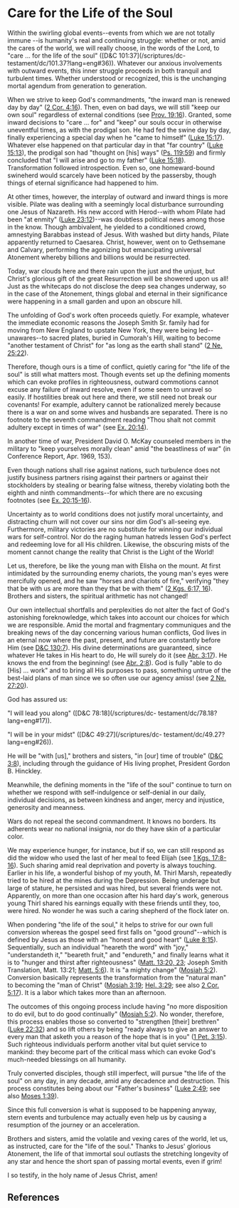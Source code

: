# Care for the Life of the Soul

Within the swirling global events--events from which we are not totally immune
--is humanity's real and continuing struggle: whether or not, amid the cares
of the world, we will really choose, in the words of the Lord, to "care ... for
the life of the soul" ([D&amp;C 101:37](/scriptures/dc-
testament/dc/101.37?lang=eng#36)). Whatever our anxious involvements with
outward events, this inner struggle proceeds in both tranquil and turbulent
times. Whether understood or recognized, this is the unchanging mortal agendum
from generation to generation.

When we strive to keep God's commandments, "the inward man is renewed day by
day" ([2 Cor. 4:16](/scriptures/nt/2-cor/4.16?lang=eng#15)). Then, even on bad
days, we will still "keep our own soul" regardless of external conditions (see
[Prov. 19:16](/scriptures/ot/prov/19.16?lang=eng#15)). Granted, some inward
decisions to "care ... for" and "keep" our souls occur in otherwise uneventful
times, as with the prodigal son. He had fed the swine day by day, finally
experiencing a special day when he "came to himself" ([Luke
15:17](/scriptures/nt/luke/15.17?lang=eng#16)). Whatever else happened on that
particular day in that "far country" ([Luke
15:13](/scriptures/nt/luke/15.13?lang=eng#12)), the prodigal son had "thought
on [his] ways" ([Ps. 119:59](/scriptures/ot/ps/119.59?lang=eng#58)) and firmly
concluded that "I will arise and go to my father" ([Luke
15:18](/scriptures/nt/luke/15.18?lang=eng#17)). Transformation followed
introspection. Even so, one homeward-bound swineherd would scarcely have been
noticed by the passersby, though things of eternal significance had happened
to him.

At other times, however, the interplay of outward and inward things is more
visible. Pilate was dealing with a seemingly local disturbance surrounding one
Jesus of Nazareth. His new accord with Herod--with whom Pilate had been "at
enmity" ([Luke 23:12](/scriptures/nt/luke/23.12?lang=eng#11))--was doubtless
political news among those in the know. Though ambivalent, he yielded to a
conditioned crowd, amnestying Barabbas instead of Jesus. With washed but dirty
hands, Pilate apparently returned to Caesarea. Christ, however, went on to
Gethsemane and Calvary, performing the agonizing but emancipating universal
Atonement whereby billions and billions would be resurrected.

Today, war clouds here and there rain upon the just and the unjust, but
Christ's glorious gift of the great Resurrection will be showered upon us all!
Just as the whitecaps do not disclose the deep sea changes underway, so in the
case of the Atonement, things global and eternal in their significance were
happening in a small garden and upon an obscure hill.

The unfolding of God's work often proceeds quietly. For example, whatever the
immediate economic reasons the Joseph Smith Sr. family had for moving from New
England to upstate New York, they were being led--unawares--to sacred plates,
buried in Cumorah's Hill, waiting to become "another testament of Christ" for
"as long as the earth shall stand" ([2 Ne.
25:22](/scriptures/bofm/2-ne/25.22?lang=eng#21)).

Therefore, though ours is a time of conflict, quietly caring for "the life of
the soul" is still what matters most. Though events set up the defining
moments which can evoke profiles in righteousness, outward commotions cannot
excuse any failure of inward resolve, even if some seem to unravel so easily.
If hostilities break out here and there, we still need not break our
covenants! For example, adultery cannot be rationalized merely because there
is a war on and some wives and husbands are separated. There is no footnote to
the seventh commandment reading "Thou shalt not commit adultery except in
times of war" (see [Ex. 20:14](/scriptures/ot/ex/20.14?lang=eng#13)).

In another time of war, President David O. McKay counseled members in the
military to "keep yourselves morally clean" amid "the beastliness of war" (in
Conference Report, Apr. 1969, 153).

Even though nations shall rise against nations, such turbulence does not
justify business partners rising against their partners or against their
stockholders by stealing or bearing false witness, thereby violating both the
eighth and ninth commandments--for which there are no excusing footnotes (see
[Ex. 20:15-16](/scriptures/ot/ex/20.15-16?lang=eng#14)).

Uncertainty as to world conditions does not justify moral uncertainty, and
distracting churn will not cover our sins nor dim God's all-seeing eye.
Furthermore, military victories are no substitute for winning our individual
wars for self-control. Nor do the raging human hatreds lessen God's perfect
and redeeming love for all His children. Likewise, the obscuring mists of the
moment cannot change the reality that Christ is the Light of the World!

Let us, therefore, be like the young man with Elisha on the mount. At first
intimidated by the surrounding enemy chariots, the young man's eyes were
mercifully opened, and he saw "horses and chariots of fire," verifying "they
that be with us are more than they that be with them" ([2 Kgs. 6:17,
16](/scriptures/ot/2-kgs/6.17,16?lang=eng#16)). Brothers and sisters, the
spiritual arithmetic has not changed!

Our own intellectual shortfalls and perplexities do not alter the fact of
God's astonishing foreknowledge, which takes into account our choices for
which we are responsible. Amid the mortal and fragmentary communiques and the
breaking news of the day concerning various human conflicts, God lives in an
eternal now where the past, present, and future are constantly before Him (see
[D&amp;C 130:7](/scriptures/dc-testament/dc/130.7?lang=eng#6)). His divine
determinations are guaranteed, since whatever He takes in His heart to do, He
will surely do it (see [Abr. 3:17](/scriptures/pgp/abr/3.17?lang=eng#16)). He
knows the end from the beginning! (see [Abr.
2:8](/scriptures/pgp/abr/2.8?lang=eng#7)). God is fully "able to do [His] ...
work" and to bring all His purposes to pass, something untrue of the best-laid
plans of man since we so often use our agency amiss! (see [2 Ne.
27:20](/scriptures/bofm/2-ne/27.20?lang=eng#19)).

God has assured us:

"I will lead you along" ([D&amp;C 78:18](/scriptures/dc-
testament/dc/78.18?lang=eng#17)).

"I will be in your midst" ([D&amp;C 49:27](/scriptures/dc-
testament/dc/49.27?lang=eng#26)).

He will be "with [us]," brothers and sisters, "in [our] time of trouble"
([D&amp;C 3:8](/scriptures/dc-testament/dc/3.8?lang=eng#7)), including through
the guidance of His living prophet, President Gordon B. Hinckley.

Meanwhile, the defining moments in the "life of the soul" continue to turn on
whether we respond with self-indulgence or self-denial in our daily,
individual decisions, as between kindness and anger, mercy and injustice,
generosity and meanness.

Wars do not repeal the second commandment. It knows no borders. Its adherents
wear no national insignia, nor do they have skin of a particular color.

We may experience hunger, for instance, but if so, we can still respond as did
the widow who used the last of her meal to feed Elijah (see [1 Kgs.
17:8-16](/scriptures/ot/1-kgs/17.8-16?lang=eng#7)). Such sharing amid real
deprivation and poverty is always touching. Earlier in his life, a wonderful
bishop of my youth, M. Thirl Marsh, repeatedly tried to be hired at the mines
during the Depression. Being underage but large of stature, he persisted and
was hired, but several friends were not. Apparently, on more than one occasion
after his hard day's work, generous young Thirl shared his earnings equally
with these friends until they, too, were hired. No wonder he was such a caring
shepherd of the flock later on.

When pondering "the life of the soul," it helps to strive for our own full
conversion whereas the gospel seed first falls on "good ground"--which is
defined by Jesus as those with an "honest and good heart" ([Luke
8:15](/scriptures/nt/luke/8.15?lang=eng#14)). Sequentially, such an individual
"heareth the word" with "joy," "understandeth it," "beareth fruit," and
"endureth," and finally learns what it is to "hunger and thirst after
righteousness" ([Matt. 13:20, 23](/scriptures/nt/matt/13.20,23?lang=eng#19);
Joseph Smith Translation, Matt. 13:21; [Matt.
5:6](/scriptures/nt/matt/5.6?lang=eng#5)). It is "a mighty change" ([Mosiah
5:2](/scriptures/bofm/mosiah/5.2?lang=eng#1)). Conversion basically represents
the transformation from the "natural man" to becoming the "man of Christ"
([Mosiah 3:19](/scriptures/bofm/mosiah/3.19?lang=eng#18); [Hel.
3:29](/scriptures/bofm/hel/3.29?lang=eng#28); see also [2 Cor.
5:17](/scriptures/nt/2-cor/5.17?lang=eng#16)). It is a labor which takes more
than an afternoon.

The outcomes of this ongoing process include having "no more disposition to do
evil, but to do good continually" ([Mosiah
5:2](/scriptures/bofm/mosiah/5.2?lang=eng#1)). No wonder, therefore, this
process enables those so converted to "strengthen [their] brethren" ([Luke
22:32](/scriptures/nt/luke/22.32?lang=eng#31)) and so lift others by being
"ready always to give an answer to every man that asketh you a reason of the
hope that is in you" ([1 Pet. 3:15](/scriptures/nt/1-pet/3.15?lang=eng#14)).
Such righteous individuals perform another vital but quiet service to mankind:
they become part of the critical mass which can evoke God's much-needed
blessings on all humanity.

Truly converted disciples, though still imperfect, will pursue "the life of
the soul" on any day, in any decade, amid any decadence and destruction. This
process constitutes being about our "Father's business" ([Luke
2:49](/scriptures/nt/luke/2.49?lang=eng#48); see also [Moses
1:39](/scriptures/pgp/moses/1.39?lang=eng#38)).

Since this full conversion is what is supposed to be happening anyway, stern
events and turbulence may actually even help us by causing a resumption of the
journey or an acceleration.

Brothers and sisters, amid the volatile and vexing cares of the world, let us,
as instructed, care for the "life of the soul." Thanks to Jesus' glorious
Atonement, the life of that immortal soul outlasts the stretching longevity of
any star and hence the short span of passing mortal events, even if grim!

I so testify, in the holy name of Jesus Christ, amen!

## References

